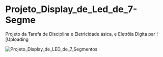 # Projeto_Display_de_Led_de_7-Segme
Projeto da Tarefa de Disciplina e Eletricidade ásica, e Eletrôia Digita par
![Uploading

![Projeto_Display_de_LED_de_7_Segmentos](https://github.com/user-attachments/assets/9eec8055-4d3a-4ee0-8d12-18627fa1eed5)
